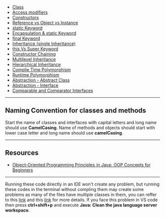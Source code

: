 
- [Class](https://github.com/yadav-aman/java-reference/blob/master/oop/demoClass.java)
- [Access modifiers](https://github.com/yadav-aman/java-reference/blob/master/oop/accessModifiers.md)
- [Constructors](https://github.com/yadav-aman/java-reference/blob/master/oop/demoConstructor.java)
- [Reference vs Object vs Instance](https://github.com/yadav-aman/java-reference/blob/master/oop/demoRvOvI.java)
- [static Keyword](https://github.com/yadav-aman/java-reference/blob/master/oop/staticKeyword.java)
- [Encapsulation & static Keyword](https://github.com/yadav-aman/java-reference/blob/master/oop/demoEncapsulation.java)
- [final Keyword](https://github.com/yadav-aman/java-reference/blob/master/oop/finalKeyword.java)
- [Inheritance (single Inheritance)](https://github.com/yadav-aman/java-reference/blob/master/oop/demoInheritance.java)
- [this Vs Super Keyword](https://github.com/yadav-aman/java-reference/blob/master/oop/thisVSsuper.java)
- [Constructor Chaining](https://github.com/yadav-aman/java-reference/blob/master/oop/constructorChaining.java)
- [Multilevel Inheritance](https://github.com/yadav-aman/java-reference/blob/master/oop/demoInheritance2.java)
- [Hierarchical Inheritance](https://github.com/yadav-aman/java-reference/blob/master/oop/demoInheritance3.java)
- [Complie Time Polymorphism](https://github.com/yadav-aman/java-reference/blob/master/oop/demoPolymorphism.java)
- [Runtime Polymorphism](https://github.com/yadav-aman/java-reference/blob/master/oop/demoPolymorphism2.java)
- [Abstraction - Abstract Class](https://github.com/yadav-aman/java-reference/blob/master/oop/abstractClass.java)
- [Abstraction - Interface](https://github.com/yadav-aman/java-reference/blob/master/oop/demoInterface.java)
- [Comparable and Comparator Interfaces](https://github.com/yadav-aman/java-reference/blob/master/oop/CAndCInterfaces.java)
---
## Naming Convention for classes and methods
Start the name of classes and interfaces with capital letters and long name should use **CamelCasing**.
Name of methods and objects should start with lower case letter and long name should use **camelCasing**.

---
## Resources

- [Object-Oriented Programming Principles  in Java:  OOP Concepts for Beginners](https://www.freecodecamp.org/news/java-object-oriented-programming-system-principles-oops-concepts-for-beginners/)

---
Running these code directly in an IDE won't create any problem, 
but running these codes in the terminal without compling them may create some problems as many of the files
have multiple classes in them, you can reffer to this [link](https://stackoverflow.com/questions/55794907/cant-find-mainstring-method-in-class-tapedeck-the-main-method-is-in-the-o) 
and this [link](https://www.programmingsimplified.com/java/source-code/java-program-multiple-classes) for more details.
If you face this problem in VS code then press **ctrl+shift+p** and execute **Java: Clean the java language server workspace**.

